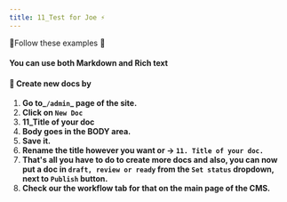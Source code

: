 ```yaml
---
title: 11_Test for Joe ⚡
---
```

📘Follow these examples 📖

#### You can use both Markdown and Rich text

#### 📕 Create new docs by

1. **Go to_`/admin`_ page of the site.**
2. **Click on `New Doc`**
3. **11_Title of your doc**
4. **Body goes in the BODY area.**
5. **Save it.**
6. **Rename the title however you want or ->  `11. Title of your doc.`**
7. **That's all you have to do to create more docs and also, you can now put a doc in `draft, review or ready` from the `Set status` dropdown, next to `Publish` button.**
8. **Check our the workflow tab for that on the main page of the CMS.**
